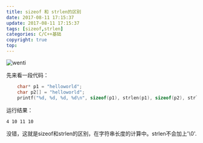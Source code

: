 ```yaml
---
title: sizeof 和 strlen的区别
date: 2017-08-11 17:15:37
update: 2017-08-11 17:15:37
tags: [sizeof,strlen]
categories: C/C++基础
copyright: true
top:
---
```

![wenti](http://ou7wdump3.bkt.clouddn.com/mmexport1502445514715.jpg)

先来看一段代码：

<!-- more -->

```C++
    char* p1 = "helloworld";
	char p2[] = "helloworld";
	printf("%d, %d, %d, %d\n", sizeof(p1), strlen(p1), sizeof(p2), strlen(p2));
```
运行结果：

    4 10 11 10

没错，这就是sizeof和strlen的区别，在字符串长度的计算中。strlen不会加上'\0'.